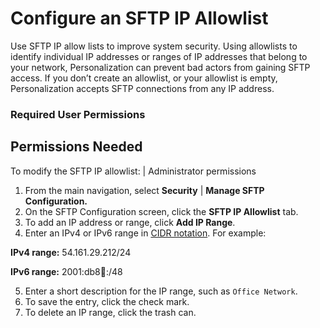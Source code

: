 

# Configure an SFTP IP Allowlist

Use SFTP IP allow lists to improve system security. Using allowlists to
identify individual IP addresses or ranges of IP addresses that belong to your
network, Personalization can prevent bad actors from gaining SFTP access. If
you don’t create an allowlist, or your allowlist is empty, Personalization
accepts SFTP connections from any IP address.

### Required User Permissions

Permissions Needed  
---  
To modify the SFTP IP allowlist: | Administrator permissions  
  
  1. From the main navigation, select **Security** | **Manage SFTP Configuration.**
  2. On the SFTP Configuration screen, click the **SFTP IP Allowlist** tab.
  3. To add an IP address or range, click **Add IP Range**.
  4. Enter an IPv4 or IPv6 range in [CIDR notation](https://en.wikipedia.org/wiki/Classless_Inter-Domain_Routing#CIDR_notation). For example:

**IPv4 range:** 54.161.29.212/24

**IPv6 range:** 2001:db8:1234::/48

  5. Enter a short description for the IP range, such as `Office Network`.
  6. To save the entry, click the check mark. 
  7. To delete an IP range, click the trash can.

